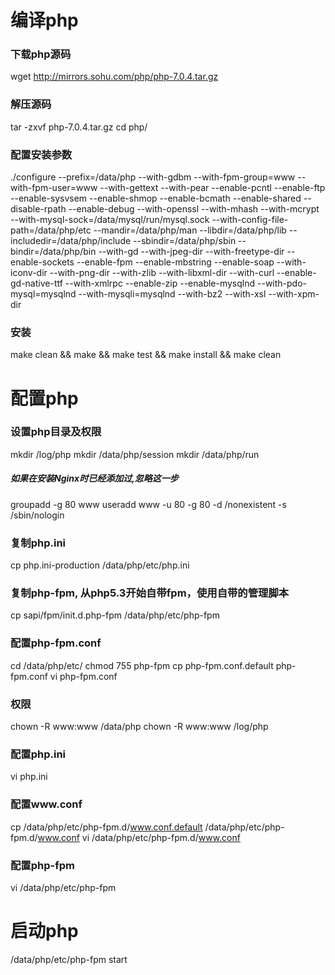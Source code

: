 # 编译php

### 下载php源码
wget http://mirrors.sohu.com/php/php-7.0.4.tar.gz

### 解压源码
tar -zxvf php-7.0.4.tar.gz
cd php/

### 配置安装参数
./configure --prefix=/data/php --with-gdbm --with-fpm-group=www --with-fpm-user=www --with-gettext --with-pear --enable-pcntl --enable-ftp --enable-sysvsem --enable-shmop --enable-bcmath --enable-shared --disable-rpath --enable-debug --with-openssl --with-mhash --with-mcrypt --with-mysql-sock=/data/mysql/run/mysql.sock --with-config-file-path=/data/php/etc --mandir=/data/php/man --libdir=/data/php/lib --includedir=/data/php/include --sbindir=/data/php/sbin --bindir=/data/php/bin --with-gd --with-jpeg-dir --with-freetype-dir --enable-sockets --enable-fpm --enable-mbstring --enable-soap --with-iconv-dir --with-png-dir --with-zlib --with-libxml-dir --with-curl --enable-gd-native-ttf --with-xmlrpc --enable-zip --enable-mysqlnd --with-pdo-mysql=mysqlnd --with-mysqli=mysqlnd --with-bz2 --with-xsl --with-xpm-dir

### 安装 
make clean && make && make test && make install && make clean 


# 配置php

### 设置php目录及权限
mkdir /log/php
mkdir /data/php/session
mkdir /data/php/run
##### 如果在安装Nginx时已经添加过,忽略这一步
groupadd -g 80 www
useradd www -u 80 -g 80 -d /nonexistent -s /sbin/nologin

### 复制php.ini
cp php.ini-production /data/php/etc/php.ini

### 复制php-fpm, 从php5.3开始自带fpm，使用自带的管理脚本
cp sapi/fpm/init.d.php-fpm /data/php/etc/php-fpm

### 配置php-fpm.conf
cd /data/php/etc/
chmod 755 php-fpm
cp php-fpm.conf.default php-fpm.conf
vi php-fpm.conf

### 权限
chown -R www:www /data/php
chown -R www:www /log/php

### 配置php.ini
vi php.ini

### 配置www.conf
cp /data/php/etc/php-fpm.d/www.conf.default /data/php/etc/php-fpm.d/www.conf
vi /data/php/etc/php-fpm.d/www.conf

### 配置php-fpm
vi /data/php/etc/php-fpm


# 启动php
/data/php/etc/php-fpm start
